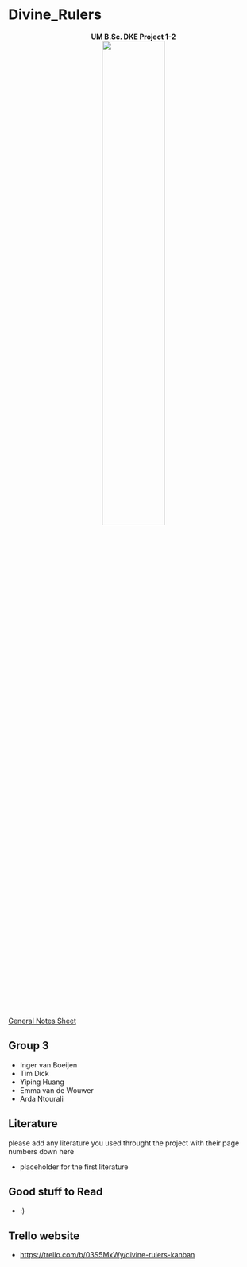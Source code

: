 # Divine_Rulers
<p align="center">
  <b>UM B.Sc. DKE Project 1-2</b><br>
  <img src="https://i.imgur.com/yqbNiei.jpg" align="center" width="50%">
</p>

[General Notes Sheet](https://docs.google.com/spreadsheets/d/1hlfY-vRBxPjs3Td7YOTJLnQQmCFcMkK4T_SwZ9tnCQE/edit?usp=sharing)

## Group 3
- Inger van Boeijen
- Tim Dick
- Yiping Huang
- Emma van de Wouwer
- Arda Ntourali

## Literature
please add any literature you used throught the project with their page numbers down here

- placeholder for the first literature


## Good stuff to Read

- :)

## Trello website

- https://trello.com/b/03S5MxWy/divine-rulers-kanban
